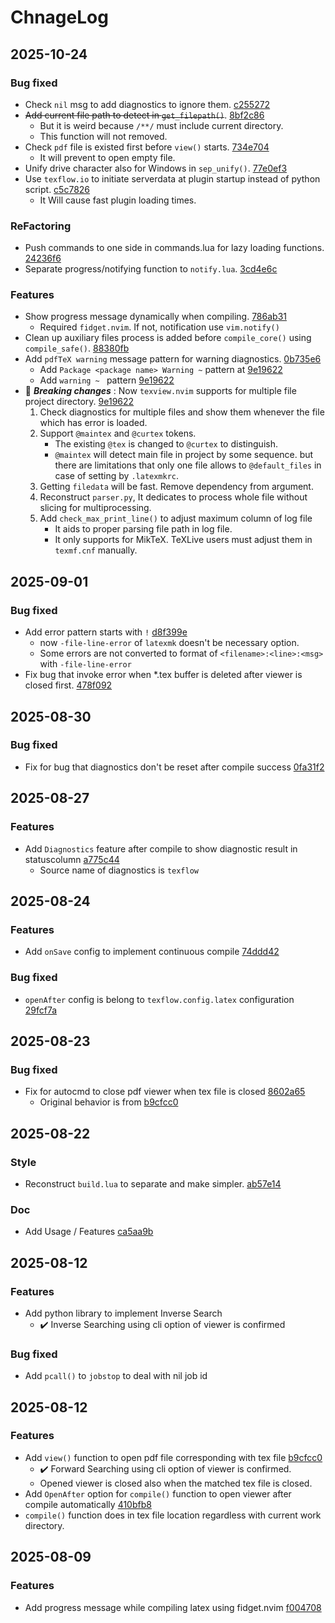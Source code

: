 # ChnageLog

## 2025-10-24

### Bug fixed
- Check `nil` msg to add diagnostics to ignore them. [c255272](https://github.com/Jaehaks/texflow.nvim/commit/c2552728add8cca4ae342fcfd125f276b602daeb)
- ~~Add current file path to detect in `get_filepath()`~~. [8bf2c86](https://github.com/Jaehaks/texflow.nvim/commit/8bf2c865b50674073fd6f68ee2c2be175485eeba)
	- But it is weird because `/**/` must include current directory.
	- This function will not removed.
- Check `pdf` file is existed first before `view()` starts. [734e704](https://github.com/Jaehaks/texflow.nvim/commit/734e7040ea61af46395e2e9ab98232b518efddb6)
	- It will prevent to open empty file.
- Unify drive character also for Windows in `sep_unify()`. [77e0ef3](https://github.com/Jaehaks/texflow.nvim/commit/77e0ef34da991b6238d74eb34ba13db17b4b8c77)
- Use `texflow.io` to initiate serverdata at plugin startup instead of python script. [c5c7826](https://github.com/Jaehaks/texflow.nvim/commit/c5c78265737009b5a7809c8d21cd7406b162afb4)
	- It Will cause fast plugin loading times.

### ReFactoring
- Push commands to one side in commands.lua for lazy loading functions. [24236f6](https://github.com/Jaehaks/texflow.nvim/commit/24236f65f7d4107427f37484d56a3f77a82b07ca)
- Separate progress/notifying function to `notify.lua`. [3cd4e6c](https://github.com/Jaehaks/texflow.nvim/commit/3cd4e6ceeaee9c23067bd7e12198fe5438208e75)

### Features
- Show progress message dynamically when compiling. [786ab31](https://github.com/Jaehaks/texflow.nvim/commit/786ab319d9f5ad94ab023a886834821a35c69cfb)
	- Required `fidget.nvim`. If not, notification use `vim.notify()`
- Clean up auxiliary files process is added before `compile_core()` using `compile_safe()`. [88380fb](https://github.com/Jaehaks/texflow.nvim/commit/88380fb0712c457e8a3aeba86e418631032bce5e)
- Add `pdfTeX warning` message pattern for warning diagnostics. [0b735e6](https://github.com/Jaehaks/texflow.nvim/commit/0b735e6d428af17c08b30e01fae7857a0d0541a1)
	- Add `Package <package name> Warning ~` pattern at [9e19622]()
	- Add `warning ~ ` pattern [9e19622]()
- 🔨 **_Breaking changes_** : Now `texview.nvim` supports for multiple file project directory. [9e19622](https://github.com/Jaehaks/texflow.nvim/commit/9e19622c1fa3f5c321c9bf9ea658886fd8b975ac)
	1) Check diagnostics for multiple files and show them whenever the file which has error is loaded.
	2) Support `@maintex` and `@curtex` tokens.
		- The existing `@tex` is changed to `@curtex` to distinguish.
		- `@maintex` will detect main file in project by some sequence.
		  but there are limitations that only one file allows to `@default_files` in case of setting by `.latexmkrc`.
	3) Getting `filedata` will be fast. Remove dependency from argument.
	4) Reconstruct `parser.py`, It dedicates to process whole file without slicing for multiprocessing.
	5) Add `check_max_print_line()` to adjust maximum column of log file
		- It aids to proper parsing file path in log file.
		- It only supports for MikTeX. TeXLive users must adjust them in `texmf.cnf` manually.

## 2025-09-01

### Bug fixed
- Add error pattern starts with `!` [d8f399e](https://github.com/Jaehaks/texflow.nvim/commit/d8f399e07013b69f75451b0f964557dfb27adaed)
	- now `-file-line-error` of `latexmk` doesn't be necessary option.
	- Some errors are not converted to format of `<filename>:<line>:<msg>` with `-file-line-error`
- Fix bug that invoke error when *.tex buffer is deleted after viewer is closed first. [478f092](https://github.com/Jaehaks/texflow.nvim/commit/478f092fa81c698b95820e589d9be5ea175c5cd9)

## 2025-08-30

### Bug fixed
- Fix for bug that diagnostics don't be reset after compile success [0fa31f2](https://github.com/Jaehaks/texflow.nvim/commit/0fa31f29919943e960c86985367cc92303e53a9e)

## 2025-08-27

### Features
- Add `Diagnostics` feature after compile to show diagnostic result in statuscolumn [a775c44](https://github.com/Jaehaks/texflow.nvim/commit/a775c4431c6baa3adecf2bbdf153e74b8b4f6446)
	- Source name of diagnostics is `texflow`

## 2025-08-24

### Features
- Add `onSave` config to implement continuous compile [74ddd42](https://github.com/Jaehaks/texflow.nvim/commit/74ddd4246c1774d18ded08d71fcbd98c0ff22040)

### Bug fixed
- `openAfter` config is belong to `texflow.config.latex` configuration [29fcf7a](https://github.com/Jaehaks/texflow.nvim/commit/29fcf7a9c257464a8022d72b2accdb88448eda9d)

## 2025-08-23

### Bug fixed
- Fix for autocmd to close pdf viewer when tex file is closed [8602a65](https://github.com/Jaehaks/texflow.nvim/commit/8602a65d267cb85a2e14a6971980f349f7166ce3)
	- Original behavior is from [b9cfcc0](https://github.com/Jaehaks/texflow.nvim/commit/b9cfcc01a219e7c82d6f3e5eafef331e726eb7b2)

## 2025-08-22

### Style
- Reconstruct `build.lua` to separate and make simpler. [ab57e14](https://github.com/Jaehaks/texflow.nvim/commit/ab57e148175b9e879a6abec09d19e4c3d493477d)

### Doc
- Add Usage / Features [ca5aa9b](https://github.com/Jaehaks/texflow.nvim/commit/ca5aa9bf02d075915d50a633a14f5384b5851ff3)

## 2025-08-12

### Features
- Add python library to implement Inverse Search
	- ✔️ Inverse Searching using cli option of viewer is confirmed

### Bug fixed
- Add `pcall()` to `jobstop` to deal with nil job id

## 2025-08-12

### Features
- Add `view()` function to open pdf file corresponding with tex file [b9cfcc0](https://github.com/Jaehaks/texflow.nvim/commit/b9cfcc01a219e7c82d6f3e5eafef331e726eb7b2)
	- ✔️ Forward Searching using cli option of viewer is confirmed.
	- Opened viewer is closed also when the matched tex file is closed.
- Add `OpenAfter` option for `compile()` function to open viewer after compile automatically [410bfb8](https://github.com/Jaehaks/texflow.nvim/commit/410bfb876138c78bacb2d2b23c4c5cf849fcb014)
- `compile()` function does in tex file location regardless with current work directory.


## 2025-08-09

### Features
- Add progress message while compiling latex using fidget.nvim [f004708](https://github.com/Jaehaks/texflow.nvim/commit/f0047087d8fde11554a876edcb8455a5b50935b6)
